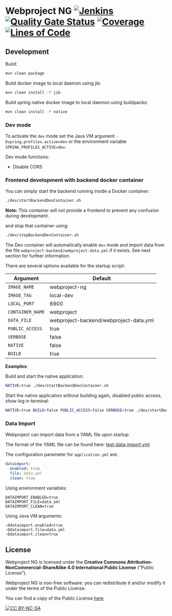 # Webproject NG [![Jenkins](https://img.shields.io/jenkins/build?jobUrl=https%3A%2F%2Fjenkins.gmasil.de%2Fjob%2Fgithub-gmasil%2Fjob%2FWebproject-NG%2Fjob%2Fmaster%2F)](https://jenkins.gmasil.de/blue/organizations/jenkins/github-gmasil%2FWebproject-NG/branches) [![Quality Gate Status](https://sonar.gmasil.de/api/project_badges/measure?project=de.gmasil%3Awebproject-ng%3Amaster&metric=alert_status)](https://sonar.gmasil.de/dashboard?id=de.gmasil%3Awebproject-ng%3Amaster) [![Coverage](https://sonar.gmasil.de/api/project_badges/measure?project=de.gmasil%3Awebproject-ng%3Amaster&metric=coverage)](https://sonar.gmasil.de/component_measures?id=de.gmasil%3Awebproject-ng%3Amaster&metric=coverage&view=treemap) [![Lines of Code](https://sonar.gmasil.de/api/project_badges/measure?project=de.gmasil%3Awebproject-ng%3Amaster&metric=ncloc)](https://sonar.gmasil.de/code?id=de.gmasil%3Awebproject-ng%3Amaster)

## Development

Build:

```bash
mvn clean package
```

Build docker image to local daemon using jib:

```bash
mvn clean install -P jib
```

Build spring native docker image to local daemon using buildpacks:

```bash
mvn clean install -P native
```

### Dev mode

To activate the `dev` mode set the Java VM argument `-Dspring.profiles.active=dev` or the environment variable `SPRING_PROFILES_ACTIVE=dev`.

Dev mode functions:

- Disable CORS

### Frontend development with backend docker container

You can simply start the backend running inside a Docker container:

```bash
./dev/startBackendDevContainer.sh
```

**Note:** This container will not provide a frontend to prevent any confusion during development.

and stop that container using:

```bash
./dev/stopBackendDevContainer.sh
```

The Dev container will automatically enable `dev` mode and import data from the file `webproject-backend/webproject-data.yml` if it exists. See next section for further information.

There are several options available for the startup script:

| Argument         | Default                                |
| ---------------- | -------------------------------------- |
| `IMAGE_NAME`     | webproject-ng                          |
| `IMAGE_TAG`      | local-dev                              |
| `LOCAL_PORT`     | 6900                                   |
| `CONTAINER_NAME` | webproject                             |
| `DATA_FILE`      | webproject-backend/webproject-data.yml |
| `PUBLIC_ACCESS`  | true                                   |
| `VERBOSE`        | false                                  |
| `NATIVE`         | false                                  |
| `BUILD`          | true                                   |

**Examples**:

Build and start the native application:

```bash
NATIVE=true ./dev/startBackendDevContainer.sh
```

Start the native application without building again, disabled public access, show log in terminal:

```bash
NATIVE=true BUILD=false PUBLIC_ACCESS=false VERBOSE=true ./dev/startBackendDevContainer.sh
```

### Data Import

Webproject can import data from a YAML file upon startup.

The format of the YAML file can be found here: [test-data-import.yml](webproject-backend/src/test/resources/test-data-import.yml)

The configuration parameter for `application.yml` are:

```yml
dataimport:
  enabled: true
  file: data.yml
  clean: true
```

Using environment variables:

```properties
DATAIMPORT_ENABLED=true
DATAIMPORT_FILE=data.yml
DATAIMPORT_CLEAN=true
```

Using Java VM arguments:

```properties
-Ddataimport.enabled=true
-Ddataimport.file=data.yml
-Ddataimport.clean=true
```

## License

Webproject NG is licensed under the **Creative Commons Attribution-NonCommercial-ShareAlike 4.0 International Public License** ("Public License").

Webproject NG is non-free software: you can redistribute it and/or modify it under the terms of the Public License.

You can find a copy of the Public License [here](LICENSE.txt)

[![CC BY-NC-SA](https://licensebuttons.net/l/by-nc-sa/4.0/88x31.png)](https://creativecommons.org/licenses/by-nc-sa/4.0/legalcode)
